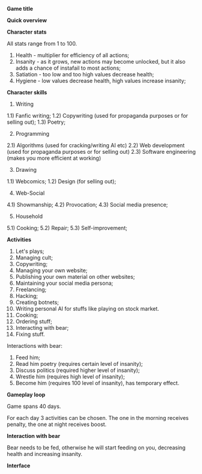 **Game title**




**Quick overview**



**Character stats**

All stats range from 1 to 100.

1) Health - multiplier for efficiency of all actions;
2) Insanity - as it grows, new actions may become unlocked, but it also adds a chance of instafail to most actions;
3) Satiation - too low and too high values decrease health;
4) Hygiene - low values decrease health, high values increase insanity;


**Character skills**

1) Writing

1.1) Fanfic writing;
1.2) Copywriting (used for propaganda purposes or for selling out);
1.3) Poetry;

2) Programming

2.1) Algorithms (used for cracking/writing AI etc)
2.2) Web development (used for propaganda purposes or for selling out)
2.3) Software engineering (makes you more efficient at working)

3) Drawing

1.1) Webcomics;
1.2) Design (for selling out);

4) Web-Social

4.1) Showmanship;
4.2) Provocation;
4.3) Social media presence;

5) Household

5.1) Cooking;
5.2) Repair;
5.3) Self-improvement;


**Activities**

1) Let's plays;
2) Managing cult;
3) Copywriting;
4) Managing your own website;
5) Publishing your own material on other websites;
6) Maintaining your social media persona;
7) Freelancing;
8) Hacking;
9) Creating botnets;
10) Writing personal AI for stuffs like playing on stock market.
11) Cooking;
12) Ordering stuff;
13) Interacting with bear;
14) Fixing stuff.

Interactions with bear:

1) Feed him;
2) Read him poetry (requires certain level of insanity);
3) Discuss politics (required higher level of insanity);
4) Wrestle him (requires high level of insanity);
5) Become him (requires 100 level of insanity), has temporary effect.



**Gameplay loop**

Game spans 40 days.

For each day 3 activities can be chosen. The one in the morning receives penalty, the one at night receives boost.


**Interaction with bear**

Bear needs to be fed, otherwise he will start feeding on you, decreasing health and increasing insanity.

**Interface**

